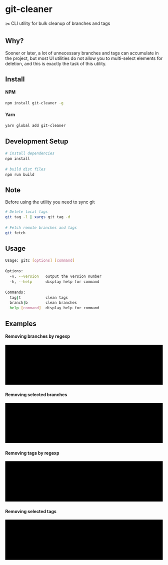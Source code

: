 # git-cleaner

:scissors: CLI utility for bulk cleanup of branches and tags

## Why?

Sooner or later, a lot of unnecessary branches and tags can accumulate
in the project, but most UI utilities do not allow you to multi-select
elements for deletion, and this is exactly the task of this utility.

## Install

#### NPM

```bash
npm install git-cleaner -g
```

#### Yarn

```bash
yarn global add git-cleaner
```

## Development Setup

```bash
# install dependencies
npm install

# build dist files
npm run build
```

## Note

Before using the utility you need to sync git

```bash
# Delete local tags
git tag -l | xargs git tag -d

# Fetch remote branches and tags
git fetch
```

## Usage

```bash
Usage: gitc [options] [command]

Options:
  -v, --version   output the version number
  -h, --help      display help for command

Commands:
  tag|t           clean tags
  branch|b        clean branches
  help [command]  display help for command
```

## Examples

#### Removing branches by regexp

<img src="https://github.com/RobinCK/git-cleaner/raw/master/assets/gitc_branch_regexp.gif" />

#### Removing selected branches

<img src="https://github.com/RobinCK/git-cleaner/raw/master/assets/gitc_branch_select.gif" />

#### Removing tags by regexp

<img src="https://github.com/RobinCK/git-cleaner/raw/master/assets/gitc_tag_regexp.gif" />

#### Removing selected tags

<img src="https://github.com/RobinCK/git-cleaner/raw/master/assets/gitc_tag_select.gif" />
